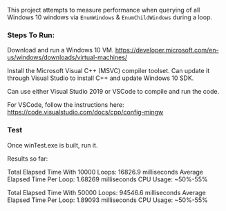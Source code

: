 This project attempts to measure performance when querying of all Windows 10 windows via `EnumWindows` & `EnumChildWindows` during a loop.


### Steps To Run:

Download and run a Windows 10 VM.
https://developer.microsoft.com/en-us/windows/downloads/virtual-machines/

Install the Microsoft Visual C++ (MSVC) compiler toolset.
Can update it through Visual Studio to install C++ and update Windows 10 SDK.

Can use either Visual Studio 2019 or VSCode to compile and run the code.

For VSCode, follow the instructions here:
https://code.visualstudio.com/docs/cpp/config-mingw


### Test

Once winTest.exe is built, run it.

Results so far:

Total Elapsed Time With 10000 Loops: 16826.9 milliseconds
Average Elapsed Time Per Loop: 1.68269 milliseconds
CPU Usage: ~50%-55%

Total Elapsed Time With 50000 Loops: 94546.6 milliseconds
Average Elapsed Time Per Loop: 1.89093 milliseconds
CPU Usage: ~50%-55%